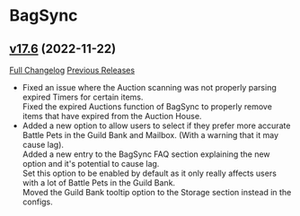 # BagSync

## [v17.6](https://github.com/Xruptor/BagSync/tree/v17.6) (2022-11-22)
[Full Changelog](https://github.com/Xruptor/BagSync/compare/v17.5...v17.6) [Previous Releases](https://github.com/Xruptor/BagSync/releases)

- Fixed an issue where the Auction scanning was not properly parsing expired Timers for certain items.  
    Fixed the expired Auctions function of BagSync to properly remove items that have expired from the Auction House.  
- Added a new option to allow users to select if they prefer more accurate Battle Pets in the Guild Bank and Mailbox.  (With a warning that it may cause lag).  
    Added a new entry to the BagSync FAQ section explaining the new option and it's potential to cause lag.  
    Set this option to be enabled by default as it only really affects users with a lot of Battle Pets in the Guild Bank.  
    Moved the Guild Bank tooltip option to the Storage section instead in the configs.  
